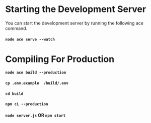 # Starting the Development Server

You can start the development server by running the following ace command.

#### `node ace serve --watch`

# Compiling For Production

#### `node ace build --production`

#### `cp .env.example  /build/.env`

#### `cd build`

#### `npm ci --production`

#### `node server.js` OR `npm start`

